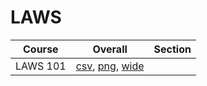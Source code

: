 # LAWS

| Course | Overall | Section |
| ------ | ------- | ------- |
| LAWS 101 | [csv](https://github.com/UCSD-Historical-Enrollment-Data/2024Summer2/blob/main/overall/LAWS%20101.csv), [png](https://raw.githubusercontent.com/UCSD-Historical-Enrollment-Data/2024Summer2/main/plot_overall/LAWS%20101.png), [wide](https://raw.githubusercontent.com/UCSD-Historical-Enrollment-Data/2024Summer2/main/plot_overall_wide/LAWS%20101.png) |  |
